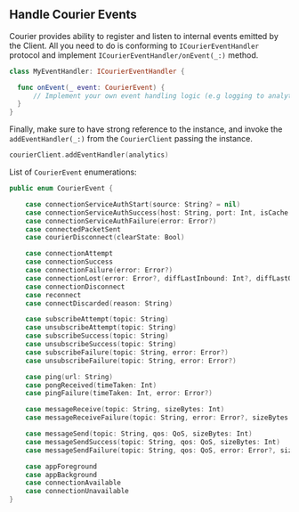 ## Handle Courier Events

Courier provides ability to register and listen to internal events emitted by the Client. All you need to do is conforming to `ICourierEventHandler` protocol and implement `ICourierEventHandler/onEvent(_:)` method.

```swift
class MyEventHandler: ICourierEventHandler {

  func onEvent(_ event: CourierEvent) {
      // Implement your own event handling logic (e.g logging to analytics, etc)
  }
}
```

Finally, make sure to have strong reference to the instance, and invoke the `addEventHandler(_:)` from the `CourierClient` passing the instance.

```swift
courierClient.addEventHandler(analytics)
```

List of `CourierEvent` enumerations:
```swift
public enum CourierEvent {

    case connectionServiceAuthStart(source: String? = nil)
    case connectionServiceAuthSuccess(host: String, port: Int, isCache: Bool)
    case connectionServiceAuthFailure(error: Error?)
    case connectedPacketSent
    case courierDisconnect(clearState: Bool)

    case connectionAttempt
    case connectionSuccess
    case connectionFailure(error: Error?)
    case connectionLost(error: Error?, diffLastInbound: Int?, diffLastOutbound: Int?)
    case connectionDisconnect
    case reconnect
    case connectDiscarded(reason: String)

    case subscribeAttempt(topic: String)
    case unsubscribeAttempt(topic: String)
    case subscribeSuccess(topic: String)
    case unsubscribeSuccess(topic: String)
    case subscribeFailure(topic: String, error: Error?)
    case unsubscribeFailure(topic: String, error: Error?)

    case ping(url: String)
    case pongReceived(timeTaken: Int)
    case pingFailure(timeTaken: Int, error: Error?)

    case messageReceive(topic: String, sizeBytes: Int)
    case messageReceiveFailure(topic: String, error: Error?, sizeBytes: Int)

    case messageSend(topic: String, qos: QoS, sizeBytes: Int)
    case messageSendSuccess(topic: String, qos: QoS, sizeBytes: Int)
    case messageSendFailure(topic: String, qos: QoS, error: Error?, sizeBytes: Int)

    case appForeground
    case appBackground
    case connectionAvailable
    case connectionUnavailable
}
```